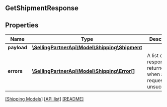 ## GetShipmentResponse

## Properties

Name | Type | Description | Notes
------------ | ------------- | ------------- | -------------
**payload** | [**\SellingPartnerApi\Model\Shipping\Shipment**](Shipment.md) |  | [optional]
**errors** | [**\SellingPartnerApi\Model\Shipping\Error[]**](Error.md) | A list of error responses returned when a request is unsuccessful. | [optional]

[[Shipping Models]](../) [[API list]](../../Api) [[README]](../../../README.md)
